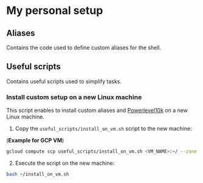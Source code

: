 # My personal setup

## Aliases

Contains the code used to define custom aliases for the shell.

## Useful scripts

Contains useful scripts used to simplify tasks.

### Install custom setup on a new Linux machine

This script enables to install custom aliases and [Powerlevel10k](https://github.com/romkatv/powerlevel10k) on a new Linux machine.

1. Copy the `useful_scripts/install_on_vm.sh` script to the new machine:

(**Example for GCP VM**)

```bash
gcloud compute scp useful_scripts/install_on_vm.sh <VM_NAME>:~/ --zone <VM_ZONE>
```

2. Execute the script on the new machine:

```bash
bash ~/install_on_vm.sh
```
